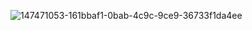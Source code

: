 ![147471053-161bbaf1-0bab-4c9c-9ce9-36733f1da4ee](https://user-images.githubusercontent.com/86291115/147577800-5cc8f4f4-092f-47df-b315-1d9801118cea.png)
